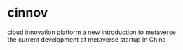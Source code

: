 # cinnov
cloud innovation platform
a new introduction to metaverse
<br>the current development of metaverse startup in China
